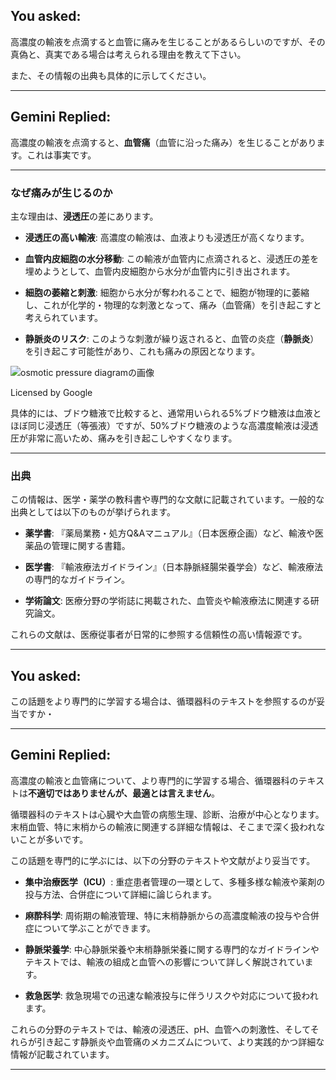 You asked:
----------

高濃度の輸液を点滴すると血管に痛みを生じることがあるらしいのですが、その真偽と、真実である場合は考えられる理由を教えて下さい。

また、その情報の出典も具体的に示してください。

---

Gemini Replied:
---------------

高濃度の輸液を点滴すると、**血管痛**（血管に沿った痛み）を生じることがあります。これは事実です。

* * *

### なぜ痛みが生じるのか

主な理由は、**浸透圧**の差にあります。

*   **浸透圧の高い輸液**: 高濃度の輸液は、血液よりも浸透圧が高くなります。
    
*   **血管内皮細胞の水分移動**: この輸液が血管内に点滴されると、浸透圧の差を埋めようとして、血管内皮細胞から水分が血管内に引き出されます。
    
*   **細胞の萎縮と刺激**: 細胞から水分が奪われることで、細胞が物理的に萎縮し、これが化学的・物理的な刺激となって、痛み（血管痛）を引き起こすと考えられています。
    
*   **静脈炎のリスク**: このような刺激が繰り返されると、血管の炎症（**静脈炎**）を引き起こす可能性があり、これも痛みの原因となります。
    

![osmotic pressure diagramの画像](https://encrypted-tbn3.gstatic.com/licensed-image?q=tbn:ANd9GcSIImLOS08nN5M3IjnuTiM1MFVdtlCMF9-sW2-wz60SekedxkMpJSaIPFfBJirLTpbo3iVMTC-xeCNHX7jLcrZPDWzNYDpgrNwebijd8YxjjMF-74E)

Licensed by Google

具体的には、ブドウ糖液で比較すると、通常用いられる5%ブドウ糖液は血液とほぼ同じ浸透圧（等張液）ですが、50%ブドウ糖液のような高濃度輸液は浸透圧が非常に高いため、痛みを引き起こしやすくなります。

* * *

### 出典

この情報は、医学・薬学の教科書や専門的な文献に記載されています。一般的な出典としては以下のものが挙げられます。

*   **薬学書**: 『薬局業務・処方Q&Aマニュアル』（日本医療企画）など、輸液や医薬品の管理に関する書籍。
    
*   **医学書**: 『輸液療法ガイドライン』（日本静脈経腸栄養学会）など、輸液療法の専門的なガイドライン。
    
*   **学術論文**: 医療分野の学術誌に掲載された、血管炎や輸液療法に関連する研究論文。
    

これらの文献は、医療従事者が日常的に参照する信頼性の高い情報源です。

---

You asked:
----------

この話題をより専門的に学習する場合は、循環器科のテキストを参照するのが妥当ですか・

---

Gemini Replied:
---------------

高濃度の輸液と血管痛について、より専門的に学習する場合、循環器科のテキストは**不適切ではありませんが、最適とは言えません**。

循環器科のテキストは心臓や大血管の病態生理、診断、治療が中心となります。末梢血管、特に末梢からの輸液に関連する詳細な情報は、そこまで深く扱われないことが多いです。

この話題を専門的に学ぶには、以下の分野のテキストや文献がより妥当です。

*   **集中治療医学（ICU）**: 重症患者管理の一環として、多種多様な輸液や薬剤の投与方法、合併症について詳細に論じられます。
    
*   **麻酔科学**: 周術期の輸液管理、特に末梢静脈からの高濃度輸液の投与や合併症について学ぶことができます。
    
*   **静脈栄養学**: 中心静脈栄養や末梢静脈栄養に関する専門的なガイドラインやテキストでは、輸液の組成と血管への影響について詳しく解説されています。
    
*   **救急医学**: 救急現場での迅速な輸液投与に伴うリスクや対応について扱われます。
    

これらの分野のテキストでは、輸液の浸透圧、pH、血管への刺激性、そしてそれらが引き起こす静脈炎や血管痛のメカニズムについて、より実践的かつ詳細な情報が記載されています。

---

